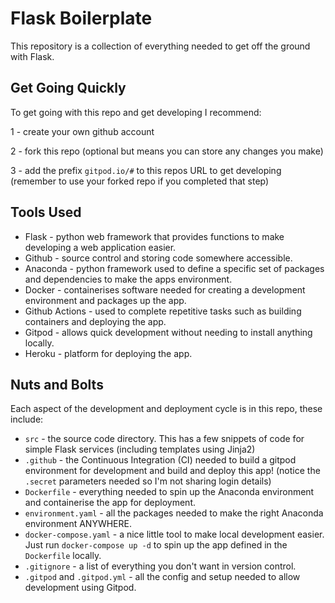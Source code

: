 # Flask Boilerplate

This repository is a collection of everything needed to get off the ground with Flask.

## Get Going Quickly

To get going with this repo and get developing I recommend:

1 - create your own github account

2 - fork this repo (optional but means you can store any changes you make)

3 - add the prefix `gitpod.io/#` to this repos URL to get developing (remember to use your forked repo if you completed that step)

## Tools Used

- Flask - python web framework that provides functions to make developing a web application easier.
- Github - source control and storing code somewhere accessible.
- Anaconda - python framework used to define a specific set of packages and dependencies to make the apps environment.
- Docker - containerises software needed for creating a development environment and packages up the app.
- Github Actions - used to complete repetitive tasks such as building containers and deploying the app.
- Gitpod - allows quick development without needing to install anything locally.
- Heroku - platform for deploying the app.

## Nuts and Bolts

Each aspect of the development and deployment cycle is in this repo, these include:

- `src` - the source code directory. This has a few snippets of code for simple Flask services (including templates using Jinja2)
- `.github` - the Continuous Integration (CI) needed to build a gitpod environment for development and build and deploy this app! (notice the `.secret` parameters needed so I'm not sharing login details)
- `Dockerfile` - everything needed to spin up the Anaconda environment and containerise the app for deployment.
- `environment.yaml` - all the packages needed to make the right Anaconda environment ANYWHERE.
- `docker-compose.yaml` - a nice little tool to make local development easier. Just run `docker-compose up -d` to spin up the app defined in the `Dockerfile` locally.
- `.gitignore` - a list of everything you don't want in version control.
- `.gitpod` and `.gitpod.yml` - all the config and setup needed to allow development using Gitpod.
